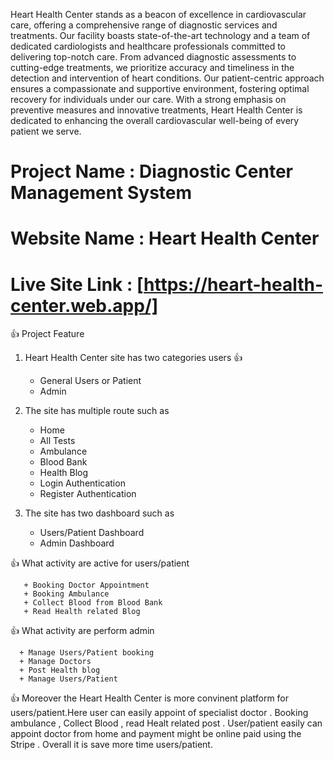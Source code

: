 Heart Health Center stands as a beacon of excellence in cardiovascular care, offering a comprehensive range of diagnostic services and treatments. Our facility boasts state-of-the-art technology and a team of dedicated cardiologists and healthcare professionals committed to delivering top-notch care. From advanced diagnostic assessments to cutting-edge treatments, we prioritize accuracy and timeliness in the detection and intervention of heart conditions. Our patient-centric approach ensures a compassionate and supportive environment, fostering optimal recovery for individuals under our care. With a strong emphasis on preventive measures and innovative treatments, Heart Health Center is dedicated to enhancing the overall cardiovascular well-being of every patient we serve.

# Project Name : Diagnostic Center Management System

# Website Name : Heart Health Center

# Live Site Link : [https://heart-health-center.web.app/]

👍 Project Feature

1.  Heart Health Center site has two categories users 👍

    - General Users or Patient
    - Admin

2.  The site has multiple route such as

    - Home
    - All Tests
    - Ambulance
    - Blood Bank
    - Health Blog
    - Login Authentication
    - Register Authentication

3.  The site has two dashboard such as

    - Users/Patient Dashboard
    - Admin Dashboard

👍 What activity are active for users/patient

       + Booking Doctor Appointment
       + Booking Ambulance
       + Collect Blood from Blood Bank
       + Read Health related Blog

👍 What activity are perform admin

      + Manage Users/Patient booking
      + Manage Doctors
      + Post Health blog
      + Manage Users/Patient

👍 Moreover the Heart Health Center is more convinent platform for users/patient.Here user can easily appoint of specialist doctor . Booking ambulance , Collect Blood , read Healt related post . User/patient easily can appoint doctor from home and payment might be online paid using the Stripe . Overall it is save more time users/patient.
